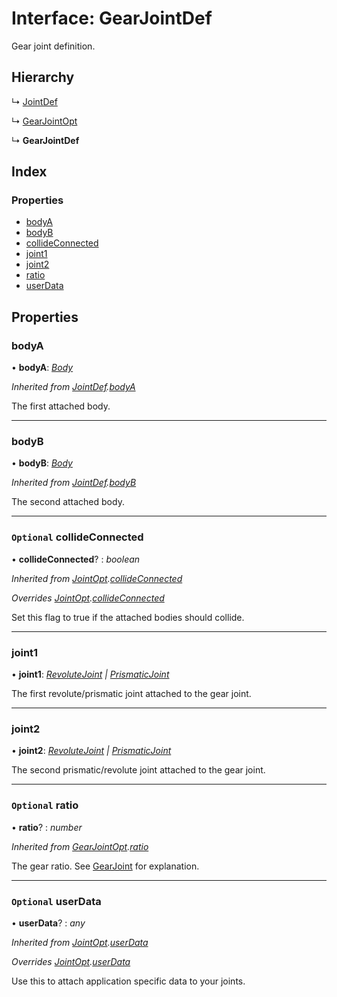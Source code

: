 
# Interface: GearJointDef

Gear joint definition.

## Hierarchy

  ↳ [JointDef](/api/interfaces/jointdef)

  ↳ [GearJointOpt](/api/interfaces/gearjointopt)

  ↳ **GearJointDef**

## Index

### Properties

* [bodyA](/api/interfaces/gearjointdef#bodya)
* [bodyB](/api/interfaces/gearjointdef#bodyb)
* [collideConnected](/api/interfaces/gearjointdef#optional-collideconnected)
* [joint1](/api/interfaces/gearjointdef#joint1)
* [joint2](/api/interfaces/gearjointdef#joint2)
* [ratio](/api/interfaces/gearjointdef#optional-ratio)
* [userData](/api/interfaces/gearjointdef#optional-userdata)

## Properties

###  bodyA

• **bodyA**: *[Body](/api/classes/body)*

*Inherited from [JointDef](/api/interfaces/jointdef).[bodyA](/api/interfaces/jointdef#bodya)*

The first attached body.

___

###  bodyB

• **bodyB**: *[Body](/api/classes/body)*

*Inherited from [JointDef](/api/interfaces/jointdef).[bodyB](/api/interfaces/jointdef#bodyb)*

The second attached body.

___

### `Optional` collideConnected

• **collideConnected**? : *boolean*

*Inherited from [JointOpt](/api/interfaces/jointopt).[collideConnected](/api/interfaces/jointopt#optional-collideconnected)*

*Overrides [JointOpt](/api/interfaces/jointopt).[collideConnected](/api/interfaces/jointopt#optional-collideconnected)*

Set this flag to true if the attached bodies
should collide.

___

###  joint1

• **joint1**: *[RevoluteJoint](/api/classes/revolutejoint) | [PrismaticJoint](/api/classes/prismaticjoint)*

The first revolute/prismatic joint attached to the gear joint.

___

###  joint2

• **joint2**: *[RevoluteJoint](/api/classes/revolutejoint) | [PrismaticJoint](/api/classes/prismaticjoint)*

The second prismatic/revolute joint attached to the gear joint.

___

### `Optional` ratio

• **ratio**? : *number*

*Inherited from [GearJointOpt](/api/interfaces/gearjointopt).[ratio](/api/interfaces/gearjointopt#optional-ratio)*

The gear ratio. See [GearJoint](../classes/gearjoint) for explanation.

___

### `Optional` userData

• **userData**? : *any*

*Inherited from [JointOpt](/api/interfaces/jointopt).[userData](/api/interfaces/jointopt#optional-userdata)*

*Overrides [JointOpt](/api/interfaces/jointopt).[userData](/api/interfaces/jointopt#optional-userdata)*

Use this to attach application specific data to your joints.

